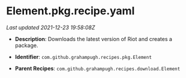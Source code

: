 # Element.pkg.recipe.yaml

_Last updated 2021-12-23 19:58:08Z_

- **Description**: Downloads the latest version of Riot and creates a package.

- **Identifier**: `com.github.grahampugh.recipes.pkg.Element`

- **Parent Recipes**: `com.github.grahampugh.recipes.download.Element`